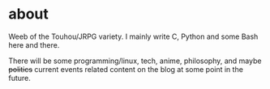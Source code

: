 # about

Weeb of the Touhou/JRPG variety. I mainly write C, Python and some Bash here and there.

There will be some programming/linux, tech, anime, philosophy, and maybe ~~politics~~ current events related content on the blog at some point in the future.
